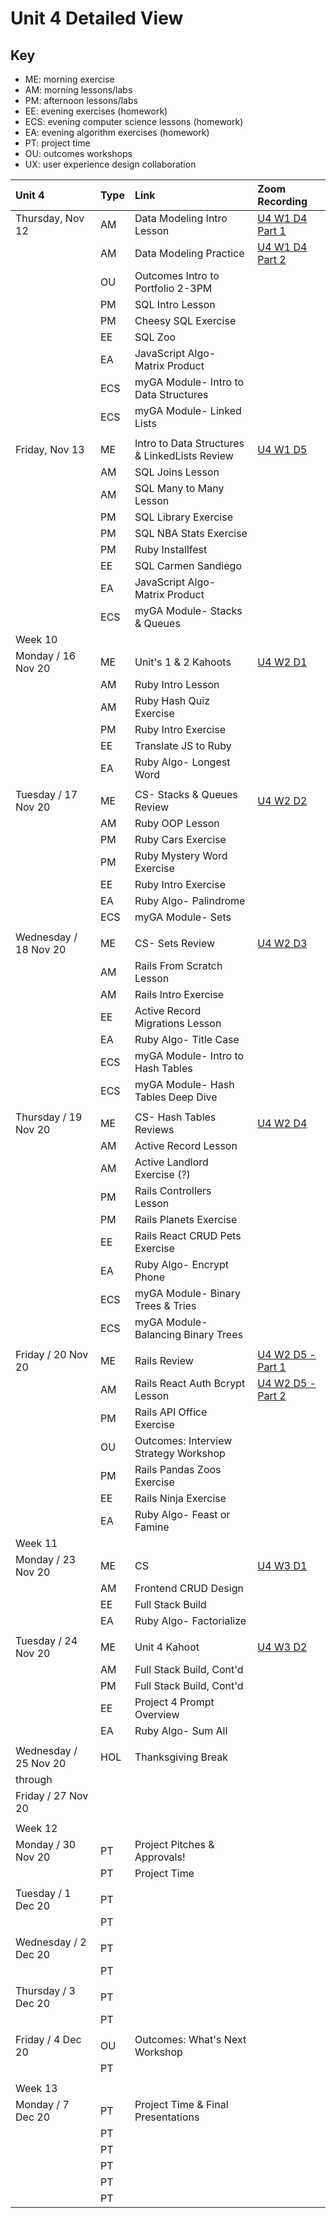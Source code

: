 # Unit 4 Detailed View

## Key

- ME: morning exercise
- AM: morning lessons/labs
- PM: afternoon lessons/labs
- EE: evening exercises (homework)
- ECS: evening computer science lessons (homework)
- EA: evening algorithm exercises (homework)
- PT: project time
- OU: outcomes workshops
- UX: user experience design collaboration

| **Unit 4**            | **Type** | **Link**                                      | **Zoom Recording**                                                                                                                               |
| :-------------------- | :------- | :-------------------------------------------- | :----------------------------------------------------------------------------------------------------------------------------------------------- |
| Thursday, Nov 12      | AM       | Data Modeling Intro Lesson                    | [U4 W1 D4 Part 1](https://generalassembly.zoom.us/rec/share/dwnYtP4jmh-czIQ0cPra5AsFHjb3jerk4joyPscveDJGOV7HYLPNpKES_T3xJNuB.14MEE12SU4IKQHZM)   |
|                       | AM       | Data Modeling Practice                        | [U4 W1 D4 Part 2](https://generalassembly.zoom.us/rec/share/RhEpUXIW34SvD5AtSXreYSjBh4pUTH2rS5twyiHoGEqEfwfQSX9_1Zh7u8Oryu-b.xwMyvBCP5vosml28)   |
|                       | OU       | Outcomes Intro to Portfolio 2-3PM             |                                                                                                                                                  |
|                       | PM       | SQL Intro Lesson                              |                                                                                                                                                  |
|                       | PM       | Cheesy SQL Exercise                           |                                                                                                                                                  |
|                       | EE       | SQL Zoo                                       |                                                                                                                                                  |
|                       | EA       | JavaScript Algo- Matrix Product               |                                                                                                                                                  |
|                       | ECS      | myGA Module- Intro to Data Structures         |                                                                                                                                                  |
|                       | ECS      | myGA Module- Linked Lists                     |                                                                                                                                                  |
|                       |          |                                               |                                                                                                                                                  |
| Friday, Nov 13        | ME       | Intro to Data Structures & LinkedLists Review | [U4 W1 D5](https://generalassembly.zoom.us/rec/share/x3iorL-_YqfPwlrSSZtw_I8jhUDxFhaZt9AJJw2CkSHwaHmGLDmVRKudh0NaHSfo.g1wkghvr1XDHj4fQ)          |
|                       | AM       | SQL Joins Lesson                              |                                                                                                                                                  |
|                       | AM       | SQL Many to Many Lesson                       |                                                                                                                                                  |
|                       | PM       | SQL Library Exercise                          |                                                                                                                                                  |
|                       | PM       | SQL NBA Stats Exercise                        |                                                                                                                                                  |
|                       | PM       | Ruby Installfest                              |                                                                                                                                                  |
|                       | EE       | SQL Carmen Sandiego                           |                                                                                                                                                  |
|                       | EA       | JavaScript Algo- Matrix Product               |                                                                                                                                                  |
|                       | ECS      | myGA Module- Stacks & Queues                  |                                                                                                                                                  |
| Week 10               |          |                                               |                                                                                                                                                  |
| Monday / 16 Nov 20    | ME       | Unit's 1 & 2 Kahoots                          | [U4 W2 D1](https://generalassembly.zoom.us/rec/share/BdX4vziI1f8NHvHdSm5KGMFUavJpLn4_lFrNen12JGfxwLFIy9vAUek5ANCAQ4A.RFF7nIYkpnRvgkNQ)           |
|                       | AM       | Ruby Intro Lesson                             |                                                                                                                                                  |
|                       | AM       | Ruby Hash Quiz Exercise                       |                                                                                                                                                  |
|                       | PM       | Ruby Intro Exercise                           |                                                                                                                                                  |
|                       | EE       | Translate JS to Ruby                          |                                                                                                                                                  |
|                       | EA       | Ruby Algo- Longest Word                       |                                                                                                                                                  |
|                       |          |                                               |                                                                                                                                                  |
| Tuesday / 17 Nov 20   | ME       | CS- Stacks & Queues Review                    | [U4 W2 D2](https://generalassembly.zoom.us/rec/share/y5T5H1irPS2ouXkgEqrZ0jEadiUsCpQBXvYoyFUenh0WE0rEC6uTXFlW88f1wgwq.0VEvO7JvFfSZ3m16)          |
|                       | AM       | Ruby OOP Lesson                               |                                                                                                                                                  |
|                       | PM       | Ruby Cars Exercise                            |                                                                                                                                                  |
|                       | PM       | Ruby Mystery Word Exercise                    |                                                                                                                                                  |
|                       | EE       | Ruby Intro Exercise                           |                                                                                                                                                  |
|                       | EA       | Ruby Algo- Palindrome                         |                                                                                                                                                  |
|                       | ECS      | myGA Module- Sets                             |                                                                                                                                                  |
|                       |          |                                               |                                                                                                                                                  |
| Wednesday / 18 Nov 20 | ME       | CS- Sets Review                               | [U4 W2 D3](https://generalassembly.zoom.us/rec/share/Wdyx5nMNj4jvRIxWt-9TuhFk2xEMJ7PgKafnGC42FbYWLcy2L2RYV41-EPauUwop.L4o7mKagNY531kyU)          |
|                       | AM       | Rails From Scratch Lesson                     |                                                                                                                                                  |
|                       | AM       | Rails Intro Exercise                          |                                                                                                                                                  |
|                       | EE       | Active Record Migrations Lesson               |                                                                                                                                                  |
|                       | EA       | Ruby Algo- Title Case                         |                                                                                                                                                  |
|                       | ECS      | myGA Module- Intro to Hash Tables             |                                                                                                                                                  |
|                       | ECS      | myGA Module- Hash Tables Deep Dive            |                                                                                                                                                  |
|                       |          |                                               |                                                                                                                                                  |
| Thursday / 19 Nov 20  | ME       | CS- Hash Tables Reviews                       | [U4 W2 D4](https://generalassembly.zoom.us/rec/share/PhtluXnXQ_dd9oaLdhb5MenLaHBDAXKhbFFiysTQHhwkiszrwgUHmNX0fqnODUBl.JeqMIqxPqsCncvu8)          |
|                       | AM       | Active Record Lesson                          |                                                                                                                                                  |
|                       | AM       | Active Landlord Exercise (?)                  |                                                                                                                                                  |
|                       | PM       | Rails Controllers Lesson                      |                                                                                                                                                  |
|                       | PM       | Rails Planets Exercise                        |                                                                                                                                                  |
|                       | EE       | Rails React CRUD Pets Exercise                |                                                                                                                                                  |
|                       | EA       | Ruby Algo- Encrypt Phone                      |                                                                                                                                                  |
|                       | ECS      | myGA Module- Binary Trees & Tries             |                                                                                                                                                  |
|                       | ECS      | myGA Module- Balancing Binary Trees           |                                                                                                                                                  |
|                       |          |                                               |                                                                                                                                                  |
| Friday / 20 Nov 20    | ME       | Rails Review                                  | [U4 W2 D5 - Part 1](https://generalassembly.zoom.us/rec/share/ki20qsvPX6AV1N-Zy7FLrQ-VDdx3cLmXIufQnzyB_vh5kx6wioq4wPW3-9FTNgAB.XuxXO5T2HA5GsEb0) |
|                       | AM       | Rails React Auth Bcrypt Lesson                | [U4 W2 D5 - Part 2](https://generalassembly.zoom.us/rec/share/sieZtmg93_MRDv7uljQ-8WwnkgFV6x_c9iXHpReQs0vi4k5Sa6uHZj0ZWq5FmF3g.sgWF1Zjq2RQV4_9y) |
|                       | PM       | Rails API Office Exercise                     |                                                                                                                                                  |
|                       | OU       | Outcomes: Interview Strategy Workshop         |                                                                                                                                                  |
|                       | PM       | Rails Pandas Zoos Exercise                    |                                                                                                                                                  |
|                       | EE       | Rails Ninja Exercise                          |                                                                                                                                                  |
|                       | EA       | Ruby Algo- Feast or Famine                    |                                                                                                                                                  |
| Week 11               |          |                                               |                                                                                                                                                  |
| Monday / 23 Nov 20    | ME       | CS                                            | [U4 W3 D1](https://generalassembly.zoom.us/rec/share/rhjRTATNOOZotrrsVAPAY6Wcd2b-9yMnxz9FeEZRwGHafzYtqmBzcZt2i5sauc2P.lRgvvGCPgylnxUyx)          |
|                       | AM       | Frontend CRUD Design                          |                                                                                                                                                  |
|                       | EE       | Full Stack Build                              |                                                                                                                                                  |
|                       | EA       | Ruby Algo- Factorialize                       |                                                                                                                                                  |
|                       |          |                                               |                                                                                                                                                  |
| Tuesday / 24 Nov 20   | ME       | Unit 4 Kahoot                                 | [U4 W3 D2](https://generalassembly.zoom.us/rec/share/1CS_trhZ5b6lFPmKbYAI7KtL3S0-h97WI6KfxLtKVywzRrp8XFxfcyzOMHD6eXPi.pZKhYusAbD7UspoO)          |
|                       | AM       | Full Stack Build, Cont'd                      |                                                                                                                                                  |
|                       | PM       | Full Stack Build, Cont'd                      |                                                                                                                                                  |
|                       | EE       | Project 4 Prompt Overview                     |                                                                                                                                                  |
|                       | EA       | Ruby Algo- Sum All                            |                                                                                                                                                  |
|                       |          |                                               |                                                                                                                                                  |
| Wednesday / 25 Nov 20 | HOL      | Thanksgiving Break                            |                                                                                                                                                  |
| through               |          |                                               |                                                                                                                                                  |
| Friday / 27 Nov 20    |          |                                               |                                                                                                                                                  |
|                       |          |                                               |                                                                                                                                                  |
| Week 12               |          |                                               |                                                                                                                                                  |
| Monday / 30 Nov 20    | PT       | Project Pitches & Approvals!                  |                                                                                                                                                  |
|                       | PT       | Project Time                                  |                                                                                                                                                  |
|                       |          |                                               |                                                                                                                                                  |
| Tuesday / 1 Dec 20    | PT       |                                               |                                                                                                                                                  |
|                       | PT       |                                               |                                                                                                                                                  |
|                       |          |                                               |                                                                                                                                                  |
| Wednesday / 2 Dec 20  | PT       |                                               |                                                                                                                                                  |
|                       | PT       |                                               |                                                                                                                                                  |
|                       |          |                                               |                                                                                                                                                  |
| Thursday / 3 Dec 20   | PT       |                                               |                                                                                                                                                  |
|                       | PT       |                                               |                                                                                                                                                  |
|                       |          |                                               |                                                                                                                                                  |
| Friday / 4 Dec 20     | OU       | Outcomes: What's Next Workshop                |                                                                                                                                                  |
|                       | PT       |                                               |                                                                                                                                                  |
|                       |          |                                               |                                                                                                                                                  |
| Week 13               |          |                                               |                                                                                                                                                  |
| Monday / 7 Dec 20     | PT       | Project Time & Final Presentations            |                                                                                                                                                  |
|                       | PT       |                                               |                                                                                                                                                  |
|                       | PT       |                                               |                                                                                                                                                  |
|                       | PT       |                                               |                                                                                                                                                  |
|                       | PT       |                                               |                                                                                                                                                  |
|                       | PT       |                                               |                                                                                                                                                  |
